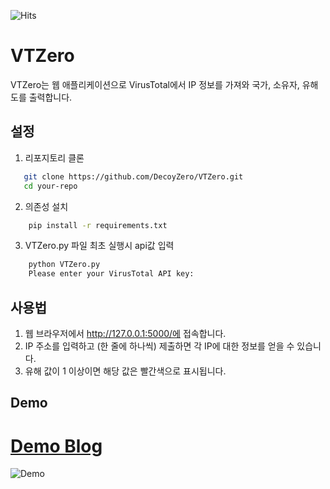 ![Hits](https://hits.seeyoufarm.com/api/count/incr/badge.svg?url=https%3A%2F%2Fgithub.com%2FDecoyZero%2FVTZero&count_bg=%2379C83D&title_bg=%23555555&icon=&icon_color=%23E7E7E7&title=hits&edge_flat=false)


# VTZero

VTZero는 웹 애플리케이션으로 VirusTotal에서 IP 정보를 가져와 국가, 소유자, 유해도를 출력합니다.

## 설정
1. 리포지토리 클론
```sh
   git clone https://github.com/DecoyZero/VTZero.git
   cd your-repo
```

2. 의존성 설치
```sh
    pip install -r requirements.txt
```

3. VTZero.py 파일 최초 실행시 api값 입력
```sh
    python VTZero.py
    Please enter your VirusTotal API key:
```

## 사용법
1. 웹 브라우저에서 http://127.0.0.1:5000/에 접속합니다.
2. IP 주소를 입력하고 (한 줄에 하나씩) 제출하면 각 IP에 대한 정보를 얻을 수 있습니다.
3. 유해 값이 1 이상이면 해당 값은 빨간색으로 표시됩니다.

## Demo
# [Demo Blog](https://decoypot.com/vtzero-1dab79beace4)
![Demo](https://i.imgur.com/KLpECb1.gif)